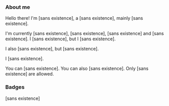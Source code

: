 ### About me
Hello there! I'm [sans existence], a [sans existence], mainly [sans existence].

I'm currently [sans existence], [sans existence], [sans existence] and [sans existence]. I [sans existence], but I [sans existence].

I also [sans existence], but [sans existence].

I [sans existence].

You can [sans existence]. You can also [sans existence]. Only [sans existence] are allowed.

### Badges
[sans existence]
